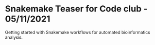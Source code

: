 # Snakemake Teaser for Code club - 05/11/2021

Getting started with Snakemake workflows for automated bioinformatics analysis.

